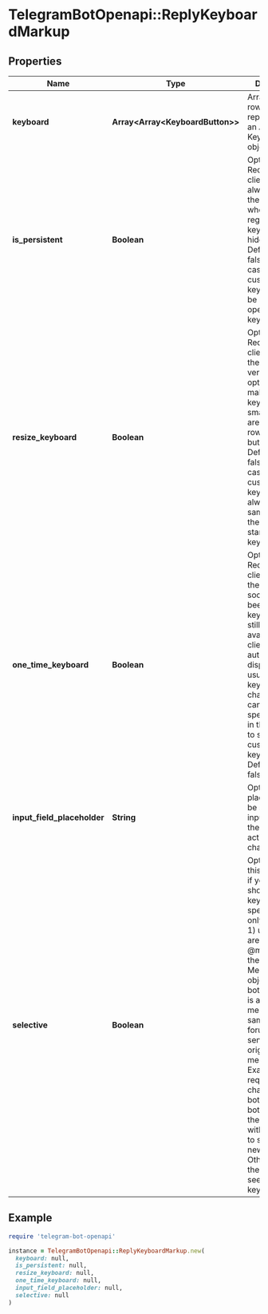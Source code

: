 # TelegramBotOpenapi::ReplyKeyboardMarkup

## Properties

| Name | Type | Description | Notes |
| ---- | ---- | ----------- | ----- |
| **keyboard** | **Array&lt;Array&lt;KeyboardButton&gt;&gt;** | Array of button rows, each represented by an Array of KeyboardButton objects |  |
| **is_persistent** | **Boolean** | Optional. Requests clients to always show the keyboard when the regular keyboard is hidden. Defaults to false, in which case the custom keyboard can be hidden and opened with a keyboard icon. | [optional] |
| **resize_keyboard** | **Boolean** | Optional. Requests clients to resize the keyboard vertically for optimal fit (e.g., make the keyboard smaller if there are just two rows of buttons). Defaults to false, in which case the custom keyboard is always of the same height as the app&#39;s standard keyboard. | [optional] |
| **one_time_keyboard** | **Boolean** | Optional. Requests clients to hide the keyboard as soon as it&#39;s been used. The keyboard will still be available, but clients will automatically display the usual letter-keyboard in the chat - the user can press a special button in the input field to see the custom keyboard again. Defaults to false. | [optional] |
| **input_field_placeholder** | **String** | Optional. The placeholder to be shown in the input field when the keyboard is active; 1-64 characters | [optional] |
| **selective** | **Boolean** | Optional. Use this parameter if you want to show the keyboard to specific users only. Targets: 1) users that are @mentioned in the text of the Message object; 2) if the bot&#39;s message is a reply to a message in the same chat and forum topic, sender of the original message. Example: A user requests to change the bot&#39;s language, bot replies to the request with a keyboard to select the new language. Other users in the group don&#39;t see the keyboard. | [optional] |

## Example

```ruby
require 'telegram-bot-openapi'

instance = TelegramBotOpenapi::ReplyKeyboardMarkup.new(
  keyboard: null,
  is_persistent: null,
  resize_keyboard: null,
  one_time_keyboard: null,
  input_field_placeholder: null,
  selective: null
)
```

